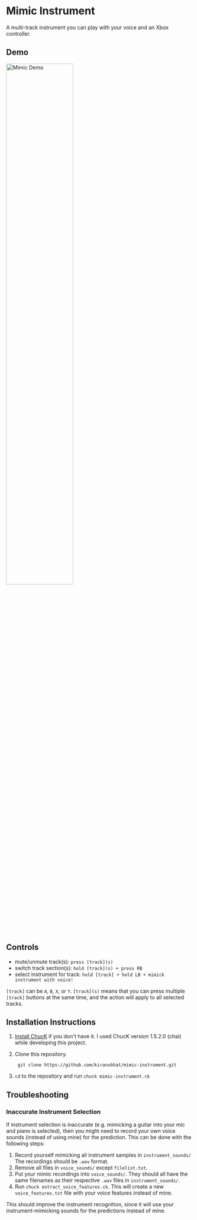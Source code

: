 # Mimic Instrument
A multi-track instrument you can play with your voice and an Xbox controller.

## Demo
<a href="https://youtu.be/5hbyKNw1oFA?si=dX82AJodi3j2d0Fa">
        <img src="https://github.com/kiranvbhat/mimic-instrument/assets/76144656/2c126f37-f714-481b-816e-a96c5a4aff76" alt="Mimic Demo" style="width:60%">
</a>

## Controls

* mute/unmute track(s): `press [track](s)`
* switch track section(s): `hold [track](s) + press RB`
* select instrument for track: `hold [track] + hold LB + mimick instrument with voice!`

`[track]` can be `A`, `B`, `X`, or `Y`. `[track](s)` means that you can press multiple `[track]` buttons at the same time, and the action will apply to all selected tracks.

## Installation Instructions
1. [Install ChucK](https://chuck.stanford.edu/release/) if you don't have it. I used ChucK version 1.5.2.0 (chai) while developing this project.
2. Clone this repository. 

        git clone https://github.com/kiranvbhat/mimic-instrument.git

3. `cd` to the repository and run `chuck mimic-instrument.ck`

## Troubleshooting

### Inaccurate Instrument Selection
If instrument selection is inaccurate (e.g. mimicking a guitar into your mic and piano is selected), then you might need to record your own voice sounds (instead of using mine) for the prediction. This can be done with the following steps:

1. Record yourself mimicking all instrument samples in `instrument_sounds/` The recordings should be `.wav` format.
2. Remove all files in `voice_sounds/` except `filelist.txt`.
3. Put your mimic recordings into `voice_sounds/`. They should all have the same filenames as their respective `.wav` files in `instrument_sounds/`.
4. Run `chuck extract_voice_features.ck`. This will create a new `voice_features.txt` file with your voice features instead of mine.

This should improve the instrument recognition, since it will use your instrument-mimicking sounds for the predictions instead of mine.
